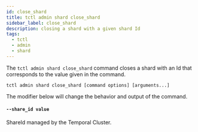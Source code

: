 ```yaml
---
id: close_shard
title: tctl admin shard close_shard
sidebar_label: close_shard
description: closing a shard with a given shard Id
tags:
  - tctl
  - admin
  - shard
---
```


The `tctl admin shard close_shard` command closes a shard with an Id that corresponds to the value given in the command.

`tctl admin shard close_shard [command options] [arguments...]`

The modifier below will change the behavior and output of the command.

#### `--share_id value`

ShareId managed by the Temporal Cluster.

